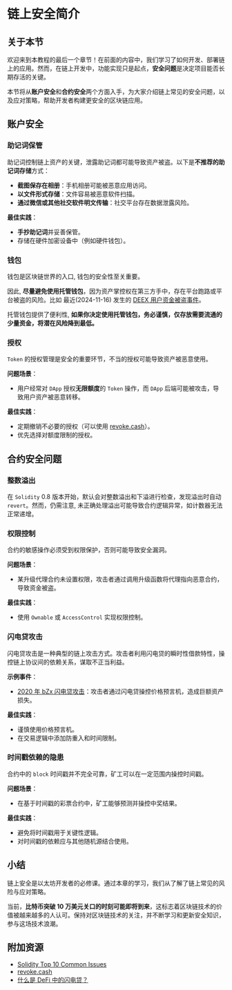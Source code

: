 # 链上安全简介

## 关于本节

欢迎来到本教程的最后一个章节！在前面的内容中，我们学习了如何开发、部署链上的应用。然而，在链上开发中，功能实现只是起点，**安全问题**是决定项目能否长期存活的关键。

本节将从**账户安全**和**合约安全**两个方面入手，为大家介绍链上常见的安全问题，以及应对策略，帮助开发者构建更安全的区块链应用。

## 账户安全

### 助记词保管

助记词控制链上资产的关键，泄露助记词都可能导致资产被盗。以下是**不推荐的助记词存储**方式：

- **截图保存在相册**：手机相册可能被恶意应用访问。
- **以文件形式存储**：文件容易被恶意软件扫描。
- **通过微信或其他社交软件明文传输**：社交平台存在数据泄露风险。

**最佳实践**：

- **手抄助记词**并妥善保管。
- 存储在硬件加密设备中（例如硬件钱包）。

### 钱包

钱包是区块链世界的入口, 钱包的安全性至关重要。

因此, **尽量避免使用托管钱包**，因为资产掌控权在第三方手中，存在平台跑路或平台被盗的风险。比如 最近(2024-11-16) 发生的 [DEEX 用户资金被盗事件](https://www.panewslab.com/zh/articledetails/7z2fttnq.html)。

托管钱包提供了便利性, **如果你决定使用托管钱包，务必谨慎，仅存放需要流通的少量资金，将潜在风险降到最低。**

### 授权

`Token` 的授权管理是安全的重要环节，不当的授权可能导致资产被恶意使用。

**问题场景**：

- 用户经常对 `DApp` 授权**无限额度**的 `Token` 操作，而 `DApp` 后端可能被攻击，导致用户资产被恶意转移。

**最佳实践**：

- 定期撤销不必要的授权（可以使用 [revoke.cash](https://revoke.cash)）。
- 优先选择对额度限制的授权。

## 合约安全问题

### 整数溢出

在 `Solidity` 0.8 版本开始，默认会对整数溢出和下溢进行检查，发现溢出时自动 `revert`。然而，仍需注意, 未正确处理溢出可能导致合约逻辑异常，如计数器无法正常递增。

### 权限控制

合约的敏感操作必须受到权限保护，否则可能导致安全漏洞。

**问题场景**：

- 某升级代理合约未设置权限，攻击者通过调用升级函数将代理指向恶意合约，导致资金被盗。

**最佳实践**：

- 使用 `Ownable` 或 `AccessControl` 实现权限控制。

### 闪电贷攻击

闪电贷攻击是一种典型的链上攻击方式。攻击者利用闪电贷的瞬时性借款特性，操控链上协议间的依赖关系，谋取不正当利益。

**示例事件**：

- [2020 年 bZx 闪电贷攻击](https://www.hellobtc.com/kp/du/02/2699.html)：攻击者通过闪电贷操控价格预言机，造成巨额资产损失。

**最佳实践**：

- 谨慎使用价格预言机。
- 在交易逻辑中添加防重入和时间限制。

### 时间戳依赖的隐患

合约中的 `block` 时间戳并不完全可靠，矿工可以在一定范围内操控时间戳。

**问题场景**：

- 在基于时间戳的彩票合约中，矿工能够预测并操控中奖结果。

**最佳实践**：

- 避免将时间戳用于关键性逻辑。
- 对时间戳的依赖应与其他随机源结合使用。

## 小结

链上安全是以太坊开发者的必修课。通过本章的学习，我们从了解了链上常见的风险与应对策略。

当前，**比特币突破 10 万美元关口的时刻可能即将到来**，这标志着区块链技术的价值被越来越多的人认可。保持对区块链技术的关注，并不断学习和更新安全知识，参与这场技术浪潮。

## 附加资源

- [Solidity Top 10 Common Issues](https://checkmarx.com/blog/solidity-top-10-common-issues/)
- [revoke.cash](https://revoke.cash)
- [什么是 DeFi 中的闪电贷？](https://academy.binance.com/zh/articles/what-are-flash-loans-in-defi)
